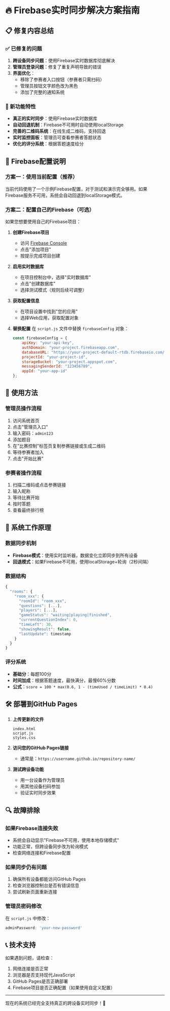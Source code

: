 # 🔥 Firebase实时同步解决方案指南

## 📋 修复内容总结

### ✅ 已修复的问题
1. **跨设备同步问题**：使用Firebase实时数据库彻底解决
2. **管理员登录问题**：修复了重复声明导致的错误
3. **界面优化**：
   - 移除了参赛者入口按钮（参赛者只需扫码）
   - 管理员按钮文字颜色改为黑色
   - 添加了完整的通知系统

### 🚀 新功能特性
- **真正的实时同步**：使用Firebase实时数据库
- **自动回退机制**：Firebase不可用时自动使用localStorage
- **完善的二维码系统**：在线生成二维码，支持回退
- **实时监控面板**：管理员可查看参赛者答题状态
- **优化的评分系统**：根据答题速度给分

## 🔧 Firebase配置说明

### 方案一：使用当前配置（推荐）
当前代码使用了一个示例Firebase配置，对于测试和演示完全够用。如果Firebase服务不可用，系统会自动回退到localStorage模式。

### 方案二：配置自己的Firebase（可选）

如果您想要使用自己的Firebase项目：

1. **创建Firebase项目**
   - 访问 [Firebase Console](https://console.firebase.google.com/)
   - 点击"添加项目"
   - 按提示完成项目创建

2. **启用实时数据库**
   - 在项目控制台中，选择"实时数据库"
   - 点击"创建数据库"
   - 选择测试模式（规则后续可调整）

3. **获取配置信息**
   - 在项目设置中找到"您的应用"
   - 选择Web应用，获取配置对象

4. **替换配置**
   在 `script.js` 文件中替换 `firebaseConfig` 对象：
   ```javascript
   const firebaseConfig = {
       apiKey: "your-api-key",
       authDomain: "your-project.firebaseapp.com",
       databaseURL: "https://your-project-default-rtdb.firebaseio.com/",
       projectId: "your-project-id",
       storageBucket: "your-project.appspot.com",
       messagingSenderId: "123456789",
       appId: "your-app-id"
   };
   ```

## 📱 使用方法

### 管理员操作流程
1. 访问系统首页
2. 点击"管理员入口"
3. 输入密码：`admin123`
4. 添加题目
5. 在"比赛控制"标签页复制参赛链接或生成二维码
6. 等待参赛者加入
7. 点击"开始比赛"

### 参赛者操作流程
1. 扫描二维码或点击参赛链接
2. 输入昵称
3. 等待比赛开始
4. 按时答题
5. 查看最终排行榜

## 🔄 系统工作原理

### 数据同步机制
- **Firebase模式**：使用实时监听器，数据变化立即同步到所有设备
- **回退模式**：如果Firebase不可用，使用localStorage+轮询（2秒间隔）

### 数据结构
```javascript
{
  "rooms": {
    "room_xxx": {
      "roomId": "room_xxx",
      "questions": [...],
      "players": [...],
      "gameStatus": "waiting|playing|finished",
      "currentQuestionIndex": 0,
      "timeLeft": 30,
      "showingResult": false,
      "lastUpdate": timestamp
    }
  }
}
```

### 评分系统
- **基础分**：每题100分
- **时间加成**：根据答题速度，最快满分，最慢60%分数
- **公式**：`score = 100 * max(0.6, 1 - (timeUsed / timeLimit) * 0.4)`

## 🛠️ 部署到GitHub Pages

1. **上传更新的文件**
   ```
   index.html
   script.js
   styles.css
   ```

2. **访问您的GitHub Pages链接**
   - 通常是：`https://username.github.io/repository-name/`

3. **测试跨设备功能**
   - 用一台设备作为管理员
   - 用其他设备扫码参加
   - 验证实时同步效果

## 🔍 故障排除

### 如果Firebase连接失败
- 系统会自动显示"Firebase不可用，使用本地存储模式"
- 功能正常，但跨设备同步改为轮询模式
- 检查网络连接和Firebase配置

### 如果同步仍有问题
1. 确保所有设备都能访问GitHub Pages
2. 检查浏览器控制台是否有错误信息
3. 尝试刷新页面重新连接

### 管理员密码修改
在 `script.js` 中修改：
```javascript
adminPassword: 'your-new-password'
```

## 📞 技术支持

如果遇到问题，请检查：
1. 网络连接是否正常
2. 浏览器是否支持现代JavaScript
3. GitHub Pages是否正确部署
4. Firebase项目是否正确配置（如果使用自定义配置）

---

现在的系统已经完全支持真正的跨设备实时同步！🎉